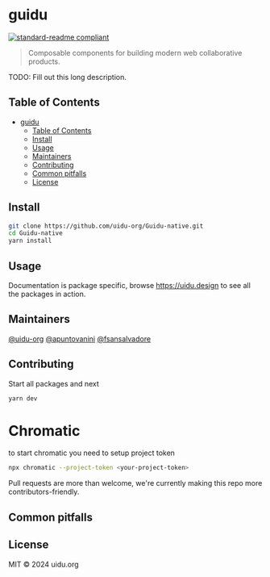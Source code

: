 # guidu

[![standard-readme compliant](https://img.shields.io/badge/standard--readme-OK-green.svg?style=flat)](https://github.com/RichardLitt/standard-readme)

> Composable components for building modern web collaborative products.

TODO: Fill out this long description.

## Table of Contents

- [guidu](#guidu)
  - [Table of Contents](#table-of-contents)
  - [Install](#install)
  - [Usage](#usage)
  - [Maintainers](#maintainers)
  - [Contributing](#contributing)
  - [Common pitfalls](#common-pitfalls)
  - [License](#license)

## Install

```bash
git clone https://github.com/uidu-org/Guidu-native.git
cd Guidu-native
yarn install
```

## Usage

Documentation is package specific, browse https://uidu.design to see all the packages in action.

## Maintainers

[@uidu-org](https://github.com/uidu-org)
[@apuntovanini](https://github.com/apuntovanini)
[@fsansalvadore](https://github.com/fsansalvadore)

## Contributing

Start all packages and next

```bash
yarn dev
```

# Chromatic

to start chromatic you need to setup project token

```bash
npx chromatic --project-token <your-project-token>
```

Pull requests are more than welcome, we're currently making this repo more contributors-friendly.

## Common pitfalls

## License

MIT © 2024 uidu.org
